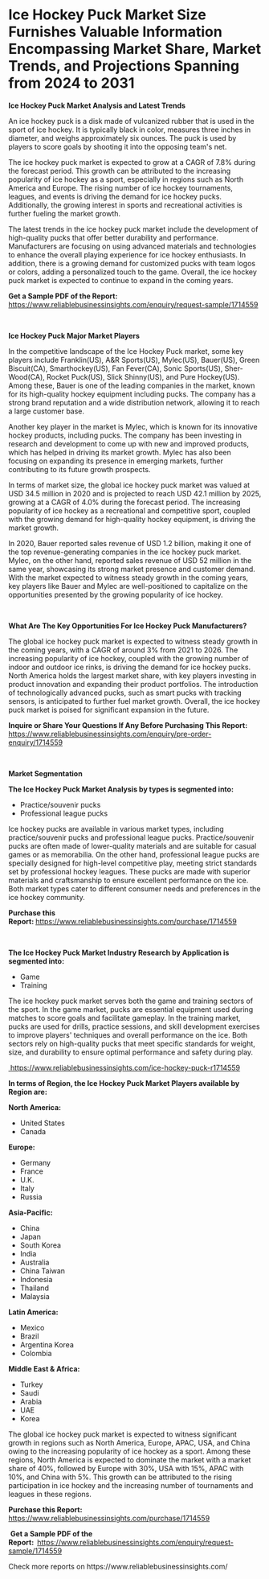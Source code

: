 <p><h1>Ice Hockey Puck Market Size Furnishes Valuable Information Encompassing Market Share, Market Trends, and Projections Spanning from 2024 to 2031</h1></p><p><strong>Ice Hockey Puck Market Analysis and Latest Trends</strong></p>
<p><p>An ice hockey puck is a disk made of vulcanized rubber that is used in the sport of ice hockey. It is typically black in color, measures three inches in diameter, and weighs approximately six ounces. The puck is used by players to score goals by shooting it into the opposing team's net.</p><p>The ice hockey puck market is expected to grow at a CAGR of 7.8% during the forecast period. This growth can be attributed to the increasing popularity of ice hockey as a sport, especially in regions such as North America and Europe. The rising number of ice hockey tournaments, leagues, and events is driving the demand for ice hockey pucks. Additionally, the growing interest in sports and recreational activities is further fueling the market growth.</p><p>The latest trends in the ice hockey puck market include the development of high-quality pucks that offer better durability and performance. Manufacturers are focusing on using advanced materials and technologies to enhance the overall playing experience for ice hockey enthusiasts. In addition, there is a growing demand for customized pucks with team logos or colors, adding a personalized touch to the game. Overall, the ice hockey puck market is expected to continue to expand in the coming years.</p></p>
<p><strong>Get a Sample PDF of the Report:&nbsp;</strong> <a href="https://www.reliablebusinessinsights.com/enquiry/request-sample/1714559">https://www.reliablebusinessinsights.com/enquiry/request-sample/1714559</a></p>
<p>&nbsp;</p>
<p><strong>Ice Hockey Puck Major Market Players</strong></p>
<p><p>In the competitive landscape of the Ice Hockey Puck market, some key players include Franklin(US), A&R Sports(US), Mylec(US), Bauer(US), Green Biscuit(CA), Smarthockey(US), Fan Fever(CA), Sonic Sports(US), Sher-Wood(CA), Rocket Puck(US), Slick Shinny(US), and Pure Hockey(US). Among these, Bauer is one of the leading companies in the market, known for its high-quality hockey equipment including pucks. The company has a strong brand reputation and a wide distribution network, allowing it to reach a large customer base.</p><p>Another key player in the market is Mylec, which is known for its innovative hockey products, including pucks. The company has been investing in research and development to come up with new and improved products, which has helped in driving its market growth. Mylec has also been focusing on expanding its presence in emerging markets, further contributing to its future growth prospects.</p><p>In terms of market size, the global ice hockey puck market was valued at USD 34.5 million in 2020 and is projected to reach USD 42.1 million by 2025, growing at a CAGR of 4.0% during the forecast period. The increasing popularity of ice hockey as a recreational and competitive sport, coupled with the growing demand for high-quality hockey equipment, is driving the market growth.</p><p>In 2020, Bauer reported sales revenue of USD 1.2 billion, making it one of the top revenue-generating companies in the ice hockey puck market. Mylec, on the other hand, reported sales revenue of USD 52 million in the same year, showcasing its strong market presence and customer demand. With the market expected to witness steady growth in the coming years, key players like Bauer and Mylec are well-positioned to capitalize on the opportunities presented by the growing popularity of ice hockey.</p></p>
<p>&nbsp;</p>
<p><strong>What Are The Key Opportunities For Ice Hockey Puck Manufacturers?</strong></p>
<p><p>The global ice hockey puck market is expected to witness steady growth in the coming years, with a CAGR of around 3% from 2021 to 2026. The increasing popularity of ice hockey, coupled with the growing number of indoor and outdoor ice rinks, is driving the demand for ice hockey pucks. North America holds the largest market share, with key players investing in product innovation and expanding their product portfolios. The introduction of technologically advanced pucks, such as smart pucks with tracking sensors, is anticipated to further fuel market growth. Overall, the ice hockey puck market is poised for significant expansion in the future.</p></p>
<p><strong>Inquire or Share Your Questions If Any Before Purchasing This Report:</strong> <a href="https://www.reliablebusinessinsights.com/enquiry/pre-order-enquiry/1714559">https://www.reliablebusinessinsights.com/enquiry/pre-order-enquiry/1714559</a></p>
<p>&nbsp;</p>
<p><strong>Market Segmentation</strong></p>
<p><strong>The Ice Hockey Puck Market Analysis by types is segmented into:</strong></p>
<p><ul><li>Practice/souvenir pucks</li><li>Professional league pucks</li></ul></p>
<p><p>Ice hockey pucks are available in various market types, including practice/souvenir pucks and professional league pucks. Practice/souvenir pucks are often made of lower-quality materials and are suitable for casual games or as memorabilia. On the other hand, professional league pucks are specially designed for high-level competitive play, meeting strict standards set by professional hockey leagues. These pucks are made with superior materials and craftsmanship to ensure excellent performance on the ice. Both market types cater to different consumer needs and preferences in the ice hockey community.</p></p>
<p><strong>Purchase this Report:&nbsp;</strong><a href="https://www.reliablebusinessinsights.com/purchase/1714559">https://www.reliablebusinessinsights.com/purchase/1714559</a></p>
<p>&nbsp;</p>
<p><strong>The Ice Hockey Puck Market Industry Research by Application is segmented into:</strong></p>
<p><ul><li>Game</li><li>Training</li></ul></p>
<p><p>The ice hockey puck market serves both the game and training sectors of the sport. In the game market, pucks are essential equipment used during matches to score goals and facilitate gameplay. In the training market, pucks are used for drills, practice sessions, and skill development exercises to improve players' techniques and overall performance on the ice. Both sectors rely on high-quality pucks that meet specific standards for weight, size, and durability to ensure optimal performance and safety during play.</p></p>
<p><a href="https://www.reliablebusinessinsights.com/ice-hockey-puck-r1714559">&nbsp;https://www.reliablebusinessinsights.com/ice-hockey-puck-r1714559</a></p>
<p><strong>In terms of Region, the Ice Hockey Puck Market Players available by Region are:</strong></p>
<p>
    <p> <strong> North America: </strong>
        <ul>
            <li>United States</li>
            <li>Canada</li>
        </ul>
        </p> 
    <p> <strong> Europe: </strong>
        <ul>
            <li>Germany</li>
            <li>France</li>
            <li>U.K.</li>
            <li>Italy</li>
            <li>Russia</li>
        </ul>
        </p> 
    <p> <strong> Asia-Pacific: </strong>
        <ul>
            <li>China</li>
            <li>Japan</li>
            <li>South Korea</li>
            <li>India</li>
            <li>Australia</li>
            <li>China Taiwan</li>
            <li>Indonesia</li>
            <li>Thailand</li>
            <li>Malaysia</li>
        </ul>
        </p> 
    <p> <strong> Latin America: </strong>
        <ul>
            <li>Mexico</li>
            <li>Brazil</li>
            <li>Argentina Korea</li>
            <li>Colombia</li>
        </ul>
        </p> 
    <p> <strong> Middle East & Africa: </strong>
        <ul>
            <li>Turkey</li>
            <li>Saudi</li>
            <li>Arabia</li>
            <li>UAE</li>
            <li>Korea</li>
        </ul>
    </p>
    </p>
<p><p>The global ice hockey puck market is expected to witness significant growth in regions such as North America, Europe, APAC, USA, and China owing to the increasing popularity of ice hockey as a sport. Among these regions, North America is expected to dominate the market with a market share of 40%, followed by Europe with 30%, USA with 15%, APAC with 10%, and China with 5%. This growth can be attributed to the rising participation in ice hockey and the increasing number of tournaments and leagues in these regions.</p></p>
<p><strong>Purchase this Report: </strong><a href="https://www.reliablebusinessinsights.com/purchase/1714559">https://www.reliablebusinessinsights.com/purchase/1714559</a></p>
<p>&nbsp;<strong>Get a Sample PDF of the Report:&nbsp;&nbsp;</strong><a href="https://www.reliablebusinessinsights.com/enquiry/request-sample/1714559">https://www.reliablebusinessinsights.com/enquiry/request-sample/1714559</a></p>
<p><strong></strong></p>
<p>Check more reports on https://www.reliablebusinessinsights.com/</p>
